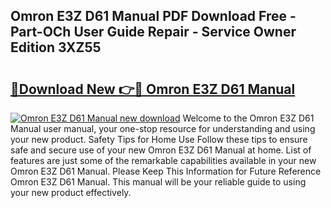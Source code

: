 ## Omron E3Z D61 Manual PDF Download Free - Part-OCh User Guide Repair - Service Owner Edition 3XZ55

# <h2><a href="http://cf25288.oget.top/?id=Omron+E3Z+D61+Manual">🔗Download New 👉🔴 Omron E3Z D61 Manual</a></h2>

[![Omron E3Z D61 Manual new download](https://i.imgur.com/5g1atiW.png)](http://cf25288.oget.top/?id=Omron+E3Z+D61+Manual)
Welcome to the Omron E3Z D61 Manual user manual, your one-stop resource for understanding and using your new product. Safety Tips for Home Use Follow these tips to ensure safe and secure use of your new Omron E3Z D61 Manual at home. List of features are just some of the remarkable capabilities available in your new Omron E3Z D61 Manual. Please Keep This Information for Future Reference Omron E3Z D61 Manual. This manual will be your reliable guide to using your new product effectively.
